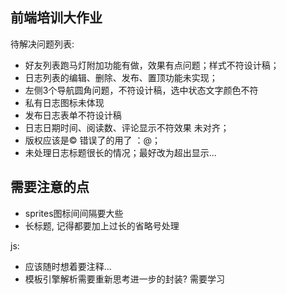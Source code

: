 ## 前端培训大作业

待解决问题列表:

- 好友列表跑马灯附加功能有做，效果有点问题；样式不符设计稿；
- 日志列表的编辑、删除、发布、置顶功能未实现；
- 左侧3个导航圆角问题，不符设计稿，选中状态文字颜色不符
- 私有日志图标未体现
- 发布日志表单不符设计稿
- 日志日期时间、阅读数、评论显示不符效果 未对齐；
- 版权应该是© 错误了的用了 ：@；
- 未处理日志标题很长的情况；最好改为超出显示...

## 需要注意的点

- sprites图标间间隔要大些
- 长标题, 记得都要加上过长的省略号处理

js:

- 应该随时想着要注释...
- 模板引擎解析需要重新思考进一步的封装? 需要学习